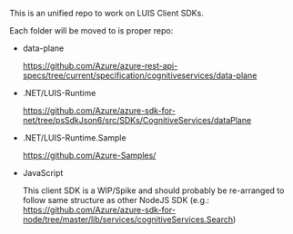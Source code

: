 This is an unified repo to work on LUIS Client SDKs.

Each folder will be moved to is proper repo:

- data-plane

  https://github.com/Azure/azure-rest-api-specs/tree/current/specification/cognitiveservices/data-plane

- .NET/LUIS-Runtime

  https://github.com/Azure/azure-sdk-for-net/tree/psSdkJson6/src/SDKs/CognitiveServices/dataPlane

- .NET/LUIS-Runtime.Sample

  https://github.com/Azure-Samples/

- JavaScript

  This client SDK is a WIP/Spike and should probably be re-arranged to follow same structure as other NodeJS SDK (e.g.: https://github.com/Azure/azure-sdk-for-node/tree/master/lib/services/cognitiveServices.Search)